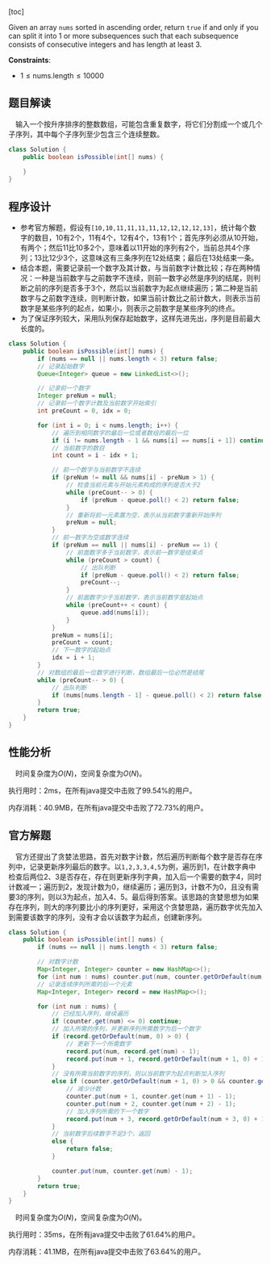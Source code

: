 [toc]

Given an array `nums` sorted in ascending order, return `true` if and only if you can split it into 1 or more subsequences such that each subsequence consists of consecutive integers and has length at least 3.



**Constraints**:

- $1 \le \text{nums.length} \le 10000$



## 题目解读

&emsp;输入一个按升序排序的整数数组，可能包含重复数字，将它们分割成一个或几个子序列，其中每个子序列至少包含三个连续整数。

```java
class Solution {
    public boolean isPossible(int[] nums) {
        
    }
}
```

## 程序设计

* 参考官方解题，假设有`[10,10,11,11,11,11,12,12,12,12,13]`，统计每个数字的数目，$10$有$2$个，$11$有$4$个，$12$有$4$个，$13$有$1$个；首先序列必须从$10$开始，有两个；然后$11$比$10$多$2$个，意味着以$11$开始的序列有2个，当前总共$4$个序列；$13$比$12$少$3$个，这意味这有三条序列在$12$处结束；最后在$13$处结束一条。
* 结合本题，需要记录前一个数字及其计数，与当前数字计数比较；存在两种情况：一种是当前数字与之前数字不连续，则前一数字必然是序列的结尾，则判断之前的序列是否多于$3$个，然后以当前数字为起点继续遍历；第二种是当前数字与之前数字连续，则判断计数，如果当前计数比之前计数大，则表示当前数字是某些序列的起点，如果小，则表示之前数字是某些序列的终点。
* 为了保证序列较大，采用队列保存起始数字，这样先进先出，序列是目前最大长度的。

```java
class Solution {
    public boolean isPossible(int[] nums) {
        if (nums == null || nums.length < 3) return false;
        // 记录起始数字
        Queue<Integer> queue = new LinkedList<>();

        // 记录前一个数字
        Integer preNum = null;
        // 记录前一个数字计数及当前数字开始索引
        int preCount = 0, idx = 0;

        for (int i = 0; i < nums.length; i++) {
            // 遍历到相同数字的最后一位或者数组的最后一位
            if (i != nums.length - 1 && nums[i] == nums[i + 1]) continue;
            // 当前数字的数目
            int count = i - idx + 1;

            // 前一个数字与当前数字不连续
            if (preNum != null && nums[i] - preNum > 1) {
                // 检查当前元素与开始元素构成的序列是否大于2
                while (preCount-- > 0) {
                    if (preNum - queue.poll() < 2) return false;
                }
                // 重新将前一元素置为空，表示从当前数字重新开始序列
                preNum = null;
            }
            // 前一数字为空或数字连续
            if (preNum == null || nums[i] - preNum == 1) {
                // 前面数字多于当前数字，表示前一数字是结束点
                while (preCount > count) {
                    // 出队判断
                    if (preNum - queue.poll() < 2) return false;
                    preCount--;
                }
                // 前面数字少于当前数字，表示当前数字是起始点
                while (preCount++ < count) {
                    queue.add(nums[i]);
                }
            }
            preNum = nums[i];
            preCount = count;
            // 下一数字的起始点
            idx = i + 1;
        }
        // 对数组的最后一位数字进行判断，数组最后一位必然是结尾
        while (preCount-- > 0) {
            // 出队判断
            if (nums[nums.length - 1] - queue.poll() < 2) return false;
        }
        return true;
    }
}
```

## 性能分析

&emsp;时间复杂度为$O(N)$，空间复杂度为$O(N)$。

执行用时：2ms，在所有java提交中击败了99.54%的用户。

内存消耗：40.9MB，在所有java提交中击败了72.73%的用户。

## 官方解题

&emsp;官方还提出了贪婪法思路，首先对数字计数，然后遍历判断每个数字是否存在序列中，记录更新序列最后的数字。以`1,2,3,3,4,5`为例，遍历到1，在计数字典中检查后两位2、3是否存在，存在则更新序列字典，加入后一个需要的数字4，同时计数减一；遍历到2，发现计数为0，继续遍历；遍历到3，计数不为0，且没有需要3的序列，则以3为起点，加入4、5。最后得到答案。该思路的贪婪思想为如果存在序列，则大的序列要比小的序列更好，采用这个贪婪思路，遍历数字优先加入到需要该数字的序列，没有才会以该数字为起点，创建新序列。

```java
class Solution {
    public boolean isPossible(int[] nums) {
        if (nums == null || nums.length < 3) return false;

        // 对数字计数
        Map<Integer, Integer> counter = new HashMap<>();
        for (int num : nums) counter.put(num, counter.getOrDefault(num, 0) + 1);
        // 记录连续序列所需的后一个元素
        Map<Integer, Integer> record = new HashMap<>();

        for (int num : nums) {
            // 已经加入序列，继续遍历
            if (counter.get(num) <= 0) continue;
            // 加入所需的序列，并更新序列所需数字为后一个数字
            if (record.getOrDefault(num, 0) > 0) {
                // 更新下一个所需数字
                record.put(num, record.get(num) - 1);
                record.put(num + 1, record.getOrDefault(num + 1, 0) + 1);
            }
            // 没有所需当前数字的序列，则以当前数字为起点判断加入序列
            else if (counter.getOrDefault(num + 1, 0) > 0 && counter.getOrDefault(num + 2, 0) > 0) {
                // 减少计数
                counter.put(num + 1, counter.get(num + 1) - 1);
                counter.put(num + 2, counter.get(num + 2) - 1);
                // 加入序列所需的下一个数字
                record.put(num + 3, record.getOrDefault(num + 3, 0) + 1);
            }
            // 当前数字后续数字不足3个，返回
            else {
                return false;
            }

            counter.put(num, counter.get(num) - 1);
        }
        return true;
    }
}
```

&emsp;时间复杂度为$O(N)$，空间复杂度为$O(N)$。

执行用时：35ms，在所有java提交中击败了61.64%的用户。

内存消耗：41.1MB，在所有java提交中击败了63.64%的用户。